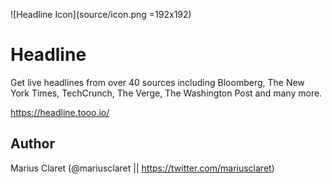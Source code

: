 ![Headline Icon](source/icon.png =192x192)

# Headline

Get live headlines from over 40 sources including Bloomberg, The New York Times, TechCrunch, The Verge, The Washington Post and many more.

https://headline.tooo.io/

## Author

Marius Claret (@mariusclaret || https://twitter.com/mariusclaret)